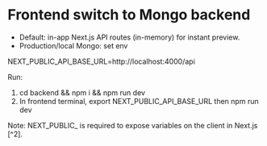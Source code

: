 # Frontend switch to Mongo backend

- Default: in-app Next.js API routes (in-memory) for instant preview.
- Production/local Mongo: set env

NEXT_PUBLIC_API_BASE_URL=http://localhost:4000/api

Run:
1) cd backend && npm i && npm run dev
2) In frontend terminal, export NEXT_PUBLIC_API_BASE_URL then npm run dev

Note: NEXT_PUBLIC_ is required to expose variables on the client in Next.js [^2].
